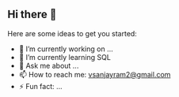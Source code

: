 ## Hi there 👋

Here are some ideas to get you started:

- 🔭 I’m currently working on ...
- 🌱 I’m currently learning SQL
- 💬 Ask me about ...
- 📫 How to reach me: vsanjayram2@gmail.com
- ⚡ Fun fact: ...



